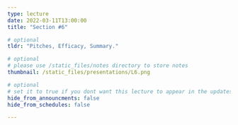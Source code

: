 ```yaml
---
type: lecture
date: 2022-03-11T13:00:00
title: "Section #6"

# optional
tldr: "Pitches, Efficacy, Summary."

# optional
# please use /static_files/notes directory to store notes
thumbnail: /static_files/presentations/L6.png

# optional
# set it to true if you dont want this lecture to appear in the updates section
hide_from_announcments: false
hide_from_schedules: false

---
```

<!-- Other additional contents using markdown
**Suggested Readings:**
- [Readings 1](https://google.com)
- [Readings 2](https://google.com) -->
